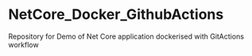 # NetCore_Docker_GithubActions
Repository for Demo of Net Core application dockerised with GitActions workflow
